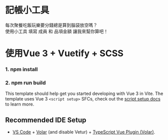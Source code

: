 # 記帳小工具<br />

 每次聚餐吃飯玩樂要分錢總是算到腦袋放空嗎？<br />
 使用小工具 填寫 成員 和 品項金額 讓我來幫你算吧！<br />

# 使用Vue 3 + Vuetify + SCSS


### 1. npm install <br />

### 2. npm run build <br />

This template should help get you started developing with Vue 3 in Vite. The template uses Vue 3 `<script setup>` SFCs, check out the [script setup docs](https://v3.vuejs.org/api/sfc-script-setup.html#sfc-script-setup) to learn more.

## Recommended IDE Setup

- [VS Code](https://code.visualstudio.com/) + [Volar](https://marketplace.visualstudio.com/items?itemName=Vue.volar) (and disable Vetur) + [TypeScript Vue Plugin (Volar)](https://marketplace.visualstudio.com/items?itemName=Vue.vscode-typescript-vue-plugin).
